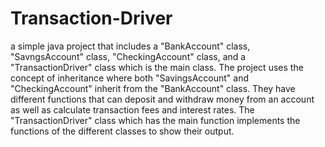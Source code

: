 # Transaction-Driver
a simple java project that includes a "BankAccount" class, "SavngsAccount" class, "CheckingAccount" class, and a "TransactionDriver" class which is the main class. The project uses the concept of inheritance where both "SavingsAccount" and "CheckingAccount" inherit from the "BankAccount" class. They have different functions that can deposit and withdraw money from an account as well as calculate transaction fees and interest rates. The "TransactionDriver" class which has the main function implements the functions of the different classes to show their output.
